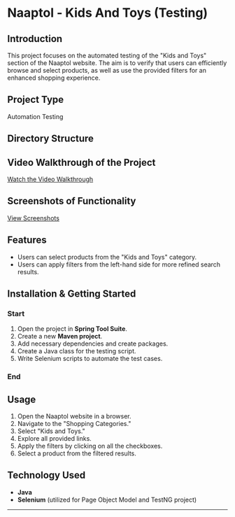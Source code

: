 # Naaptol - Kids And Toys (Testing)

## Introduction

This project focuses on the automated testing of the "Kids and Toys" section of the Naaptol website. The aim is to verify that users can efficiently browse and select products, as well as use the provided filters for an enhanced shopping experience.

## Project Type

Automation Testing

## Directory Structure

## Video Walkthrough of the Project

[Watch the Video Walkthrough](https://drive.google.com/file/d/1mzCV4Iu3b0H290_GIxzF2mn08bKLwj46/view?usp=sharing)

## Screenshots of Functionality

[View Screenshots](https://drive.google.com/drive/folders/1hcqDMW809lXbPljL1XoeYNW8VbK_YJIh?usp=sharing)

## Features

- Users can select products from the "Kids and Toys" category.
- Users can apply filters from the left-hand side for more refined search results.

## Installation & Getting Started

### Start

1. Open the project in **Spring Tool Suite**.
2. Create a new **Maven project**.
3. Add necessary dependencies and create packages.
4. Create a Java class for the testing script.
5. Write Selenium scripts to automate the test cases.

### End

## Usage

1. Open the Naaptol website in a browser.
2. Navigate to the "Shopping Categories."
3. Select "Kids and Toys."
4. Explore all provided links.
5. Apply the filters by clicking on all the checkboxes.
6. Select a product from the filtered results.

## Technology Used

- **Java**
- **Selenium** (utilized for Page Object Model and TestNG project)

---
